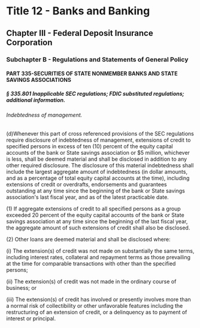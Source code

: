
# Title 12 - Banks and Banking
## Chapter III - Federal Deposit Insurance Corporation
### Subchapter B - Regulations and Statements of General Policy
#### PART 335-SECURITIES OF STATE NONMEMBER BANKS AND STATE SAVINGS ASSOCIATIONS
##### § 335.801 Inapplicable SEC regulations; FDIC substituted regulations; additional information.
###### Indebtedness of management.

(d)Whenever this part of cross referenced provisions of the SEC regulations require disclosure of indebtedness of management, extensions of credit to specified persons in excess of ten (10) percent of the equity capital accounts of the bank or State savings association or $5 million, whichever is less, shall be deemed material and shall be disclosed in addition to any other required disclosure. The disclosure of this material indebtedness shall include the largest aggregate amount of indebtedness (in dollar amounts, and as a percentage of total equity capital accounts at the time), including extensions of credit or overdrafts, endorsements and guarantees outstanding at any time since the beginning of the bank or State savings association's last fiscal year, and as of the latest practicable date.

(1) If aggregate extensions of credit to all specified persons as a group exceeded 20 percent of the equity capital accounts of the bank or State savings association at any time since the beginning of the last fiscal year, the aggregate amount of such extensions of credit shall also be disclosed.

(2) Other loans are deemed material and shall be disclosed where:

(i) The extension(s) of credit was not made on substantially the same terms, including interest rates, collateral and repayment terms as those prevailing at the time for comparable transactions with other than the specified persons;

(ii) The extension(s) of credit was not made in the ordinary course of business; or

(iii) The extension(s) of credit has involved or presently involves more than a normal risk of collectibility or other unfavorable features including the restructuring of an extension of credit, or a delinquency as to payment of interest or principal.

